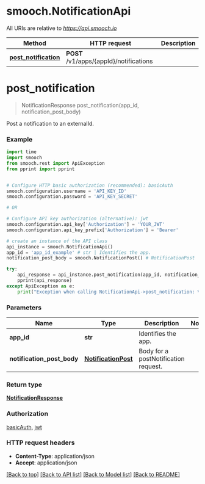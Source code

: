 # smooch.NotificationApi

All URIs are relative to *https://api.smooch.io*

Method | HTTP request | Description
------------- | ------------- | -------------
[**post_notification**](NotificationApi.md#post_notification) | **POST** /v1/apps/{appId}/notifications | 


# **post_notification**
> NotificationResponse post_notification(app_id, notification_post_body)



Post a notification to an externalId.

### Example
```python
import time
import smooch
from smooch.rest import ApiException
from pprint import pprint


# Configure HTTP basic authorization (recommended): basicAuth
smooch.configuration.username = 'API_KEY_ID'
smooch.configuration.password = 'API_KEY_SECRET'

# OR

# Configure API key authorization (alternative): jwt
smooch.configuration.api_key['Authorization'] = 'YOUR_JWT'
smooch.configuration.api_key_prefix['Authorization'] = 'Bearer'

# create an instance of the API class
api_instance = smooch.NotificationApi()
app_id = 'app_id_example' # str | Identifies the app.
notification_post_body = smooch.NotificationPost() # NotificationPost | Body for a postNotification request. 

try:
    api_response = api_instance.post_notification(app_id, notification_post_body)
    pprint(api_response)
except ApiException as e:
    print("Exception when calling NotificationApi->post_notification: %s\n" % e)
```

### Parameters

Name | Type | Description  | Notes
------------- | ------------- | ------------- | -------------
 **app_id** | **str**| Identifies the app. | 
 **notification_post_body** | [**NotificationPost**](NotificationPost.md)| Body for a postNotification request.  | 

### Return type

[**NotificationResponse**](NotificationResponse.md)

### Authorization

[basicAuth](../README.md#basicAuth), [jwt](../README.md#jwt)

### HTTP request headers

 - **Content-Type**: application/json
 - **Accept**: application/json

[[Back to top]](#) [[Back to API list]](../README.md#documentation-for-api-endpoints) [[Back to Model list]](../README.md#documentation-for-models) [[Back to README]](../README.md)

